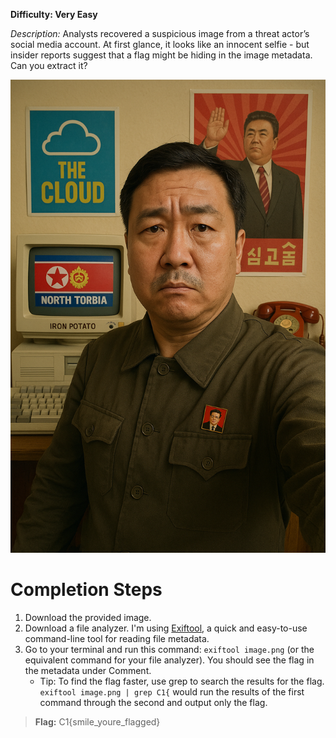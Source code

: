 **Difficulty: Very Easy**

_Description:_ Analysts recovered a suspicious image from a threat actor’s social media account. At first glance, it looks like an innocent selfie - but insider reports suggest that a flag might be hiding in the image metadata. Can you extract it?

![image](https://github.com/t-z-scott/DoD-Cyber-Sentinel-Challenge-June-2025/blob/main/selfie.png)

# Completion Steps
1. Download the provided image.
2. Download a file analyzer. I'm using [Exiftool](https://exiftool.org/), a quick and easy-to-use command-line tool for reading file metadata.
3. Go to your terminal and run this command: `exiftool image.png` (or the equivalent command for your file analyzer). You should see the flag in the metadata under Comment.
   - Tip: To find the flag faster, use grep to search the results for the flag. `exiftool image.png | grep C1{` would run the results of the first command through the second and output only the flag.

> **Flag:** C1{smile_youre_flagged}
